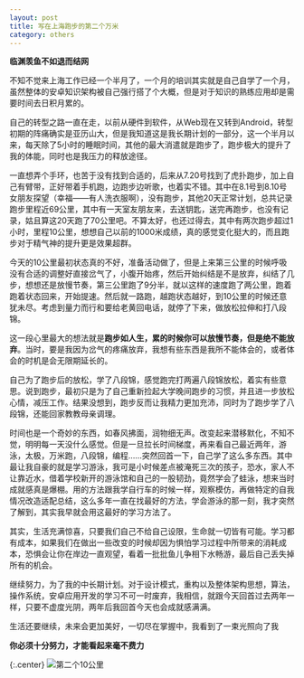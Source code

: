 ```yaml
---
layout: post
title: 写在上海跑步的第二个万米
category: others
---
```


**临渊羡鱼不如退而结网**

不知不觉来上海工作已经一个半月了，一个月的培训其实就是自己自学了一个月，虽然整体的安卓知识架构被自己强行搭了个大概，但是对于知识的熟练应用却是需要时间去日积月累的。

自己的转型之路一直在走，以前从硬件到软件，从Web现在又转到Android，转型初期的阵痛确实是亚历山大，但是我知道这是我长期计划的一部分，这一个半月以来，每天除了5小时的睡眠时间，其他的最大消遣就是跑步了，跑步极大的提升了我的体能，同时也是我压力的释放途径。

一直想弄个手环，也苦于没有找到合适的，后来从7.20号找到了虎扑跑步，加上自己有臂带，正好带着手机跑，边跑步边听歌，也着实不错。其中在8.1号到8.10号女朋友探望（幸福——有人洗衣服啊），没有跑步，其他20天正常计划，总共记录跑步里程近69公里，其中有一天室友朋友来，去送钥匙，送完再跑步，也没有记录，姑且算这20天跑了70公里吧。不算太好，也还过得去，其中有两次跑步超过1小时，里程10公里，想想自己以前的1000米成绩，真的感觉变化挺大的，而且跑步对于精气神的提升更是效果超群。

今天的10公里最初状态真的不好，准备活动做了，但是上来第三公里的时候呼吸没有合适的调整好直接岔气了，小腹开始疼，然后开始纠结是不是放弃，纠结了几步，想想还是放慢节奏，第三公里跑了9分半，就以这样的速度跑了两公里，跑着跑着状态回来，开始提速。然后就一路跑，越跑状态越好，到10公里的时候还意犹未尽。考虑到量力而行和要给老黄回电话，就停了下来，做放松拉伸和打八段锦。

这一段心里最大的想法就是**跑步如人生，累的时候你可以放慢节奏，但是绝不能放弃**。当时，要是我因为岔气的疼痛放弃，我想有些东西是我所不能体会的，或者体会的时机是会无限期延长的。

自己为了跑步后的放松，学了八段锦，感觉跑完打两遍八段锦放松，着实有些意思。说到跑步，最初只是为了自己重新捡起大学晚间跑步的习惯，并且进一步放松心情，减压工作。结果没想到，跑步反而让我精力更加充沛，同时为了跑步学了八段锦，还能回家教教母亲调理。

时间也是一个奇妙的东西，如春风拂面，润物细无声。改变起来潜移默化，不知不觉，明明每一天没什么感觉。但是一旦拉长时间梯度，再来看自己最近两年，游泳，太极，万米跑，八段锦，编程……突然回首一下，自己学了这么多东西。其中最让我自豪的就是学习游泳，我可是小时候差点被淹死三次的孩子，恐水，家人不让靠近水，借着学校新开的游泳馆和自己的一股韧劲，竟然学会了蛙泳，想来当时成就感真是爆棚。用的方法跟我学自行车的时候一样，观察模仿，再做特定的自我情况改造适配总结，这么多年一直在找最好的方法，学会游泳的那一刻，我才突然了解到，其实我早就会用这最好的学习方法了。

其实，生活充满惊喜，只要我们自己不给自己设限，生命就一切皆有可能。学习都有成本，如果我们在做出一些改变的时候却因为惧怕学习过程中所带来的消耗成本，恐惧会让你在岸边一直观望，看着一批批鱼儿争相下水畅游，最后自己丢失掉所有的机会。

继续努力，为了我的中长期计划。对于设计模式，重构以及整体架构思想，算法，操作系统，安卓应用开发的学习不可一时废弃，我相信，就跟今天回首过去两年一样，只要不虚度光阴，两年后我回首今天也会成就感满满。

生活还要继续，未来会更加美好，一切尽在掌握中，我看到了一束光照向了我

**你必须十分努力，才能看起来毫不费力**


{:.center}
![第二个10公里](http://img.javaclee.com/assets/img/20150822/Screenshot_2015-08-23-00-35-08.png)

